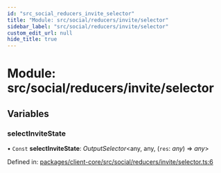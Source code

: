 ```yaml
---
id: "src_social_reducers_invite_selector"
title: "Module: src/social/reducers/invite/selector"
sidebar_label: "src/social/reducers/invite/selector"
custom_edit_url: null
hide_title: true
---
```


# Module: src/social/reducers/invite/selector

## Variables

### selectInviteState

• `Const` **selectInviteState**: *OutputSelector*<any, any, (`res`: *any*) => *any*\>

Defined in: [packages/client-core/src/social/reducers/invite/selector.ts:6](https://github.com/xr3ngine/xr3ngine/blob/716a06460/packages/client-core/src/social/reducers/invite/selector.ts#L6)
